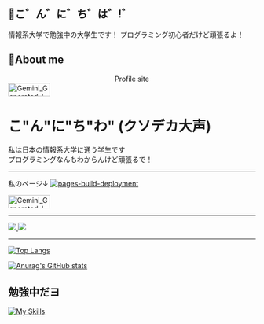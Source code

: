 ## 🫠こ゛ん゛に゛ち゛は゛!゛
情報系大学で勉強中の大学生です！
プログラミング初心者だけど頑張るよ！

## 🎈About me

<div style="text-align: center;">
  Profile site
</div>

<a href="https://sauhits.github.io/">
<img width="85" height="27" alt="Gemini_Generated_Image_zaa0hpzaa0hpzaa0" src="https://github.com/user-attachments/assets/3ccbb9e7-0ca3-43ce-ac52-e96a39113195" />
</a>



# こ"ん"に"ち"わ" (クソデカ大声)
私は日本の情報系大学に通う学生です \
プログラミングなんもわからんけど頑張るで！ 
***
私のページ↓
[![pages-build-deployment](https://github.com/sauhits/sauhits.github.io/actions/workflows/pages/pages-build-deployment/badge.svg)](https://github.com/sauhits/sauhits.github.io/actions/workflows/pages/pages-build-deployment)

<a href="https://sauhits.github.io/">
<img width="85" height="27" alt="Gemini_Generated_Image_zaa0hpzaa0hpzaa0" src="https://github.com/user-attachments/assets/3ccbb9e7-0ca3-43ce-ac52-e96a39113195" />
</a>

***

<a href="https://discord.com/users/754225229806436442">
<img src="https://shields.io/badge/discord-586AEA?logo=discord&logoColor=ffffff&style=for-the-badge">
</a>

<a href="https://x.com/huge_hoge1207">
<img src="https://shields.io/badge/Twitter(X)-black?logo=x&logoColor=ffffff&style=for-the-badge">
</a>

***

[![Top Langs](https://github-readme-stats.vercel.app/api/top-langs/?username=sauhits&layout=compact&theme=highcontrast)](https://github.com/anuraghazra/github-readme-stats)

[![Anurag's GitHub stats](https://github-readme-stats.vercel.app/api?username=sauhits&theme=highcontrast&show_icons=true&count_private=true)](https://github.com/anuraghazra/github-readme-stats)

## 勉強中だヨ
[![My Skills](https://skillicons.dev/icons?i=java,c,py,html,css,latex,vscode)](https://skillicons.dev)
